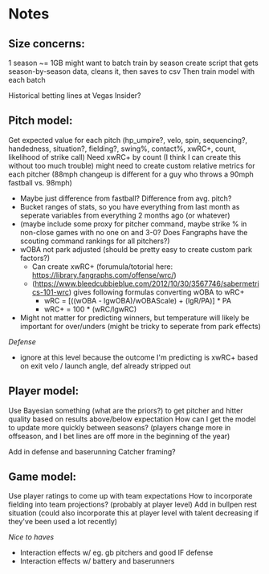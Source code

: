 # Notes #

## Size concerns:
1 season ~= 1GB
might want to batch train by season
create script that gets season-by-season data, cleans it, then saves to csv
Then train model with each batch

Historical betting lines at Vegas Insider?

## Pitch model: 
Get expected value for each pitch (hp_umpire?, velo, spin, sequencing?, handedness, situation?, fielding?, swing%, contact%, xwRC+, count, likelihood of strike call)
Need xwRC+ by count (I think I can create this without too much trouble)
might need to create custom relative metrics for each pitcher (88mph changeup is different for a guy who throws a 90mph fastball vs. 98mph)
 - Maybe just difference from fastball? Difference from avg. pitch?
 - Bucket ranges of stats, so you have everything from last month as seperate variables from everything 2 months ago (or whatever)
 - (maybe include some proxy for pitcher command, maybe strike % in non-close games with no one on and 3-0? Does Fangraphs have the scouting command rankings for all pitchers?)
 - wOBA not park adjusted (should be pretty easy to create custom park factors?)
   - Can create xwRC+ (forumula/totorial here: https://library.fangraphs.com/offense/wrc/)
   - (https://www.bleedcubbieblue.com/2012/10/30/3567746/sabermetrics-101-wrc) gives following formulas converting wOBA to wRC+
        - wRC = [((wOBA - lgwOBA)/wOBAScale) + (lgR/PA)] * PA
        - wRC+ = 100 * (wRC/lgwRC)
- Might not matter for predicting winners, but temperature will likely be important for over/unders (might be tricky to seperate from park effects)

_Defense_
- ignore at this level because the outcome I'm predicting is xwRC+ based on exit velo / launch angle, def already stripped out


## Player model:
Use Bayesian something (what are the priors?) to get pitcher and hitter quality based on results above/below expectation
How can I get the model to update more quickly between seasons? (players change more in offseason, and I bet lines are off more in the beginning of the year)

Add in defense and baserunning 
Catcher framing?

## Game model:
Use player ratings to come up with team expectations
How to incorporate fielding into team projections? (probably at player level)
Add in bullpen rest situation (could also incorporate this at player level with talent decreasing if they've been used a lot recently)

_Nice to haves_
- Interaction effects w/ eg. gb pitchers and good IF defense
- Interaction effects w/ battery and baserunners 